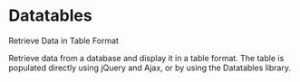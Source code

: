# Datatables
Retrieve Data in Table Format

Retrieve data from a database and display it in a table format. The table is populated directly using jQuery and Ajax, or by using the Datatables library.
